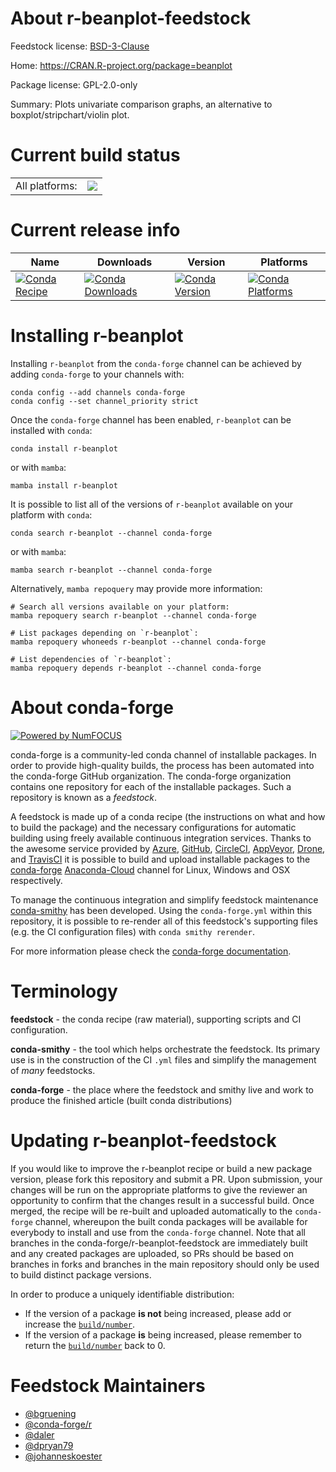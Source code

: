 About r-beanplot-feedstock
==========================

Feedstock license: [BSD-3-Clause](https://github.com/conda-forge/r-beanplot-feedstock/blob/main/LICENSE.txt)

Home: https://CRAN.R-project.org/package=beanplot

Package license: GPL-2.0-only

Summary: Plots univariate comparison graphs, an alternative to boxplot/stripchart/violin plot.

Current build status
====================


<table><tr><td>All platforms:</td>
    <td>
      <a href="https://dev.azure.com/conda-forge/feedstock-builds/_build/latest?definitionId=3345&branchName=main">
        <img src="https://dev.azure.com/conda-forge/feedstock-builds/_apis/build/status/r-beanplot-feedstock?branchName=main">
      </a>
    </td>
  </tr>
</table>

Current release info
====================

| Name | Downloads | Version | Platforms |
| --- | --- | --- | --- |
| [![Conda Recipe](https://img.shields.io/badge/recipe-r--beanplot-green.svg)](https://anaconda.org/conda-forge/r-beanplot) | [![Conda Downloads](https://img.shields.io/conda/dn/conda-forge/r-beanplot.svg)](https://anaconda.org/conda-forge/r-beanplot) | [![Conda Version](https://img.shields.io/conda/vn/conda-forge/r-beanplot.svg)](https://anaconda.org/conda-forge/r-beanplot) | [![Conda Platforms](https://img.shields.io/conda/pn/conda-forge/r-beanplot.svg)](https://anaconda.org/conda-forge/r-beanplot) |

Installing r-beanplot
=====================

Installing `r-beanplot` from the `conda-forge` channel can be achieved by adding `conda-forge` to your channels with:

```
conda config --add channels conda-forge
conda config --set channel_priority strict
```

Once the `conda-forge` channel has been enabled, `r-beanplot` can be installed with `conda`:

```
conda install r-beanplot
```

or with `mamba`:

```
mamba install r-beanplot
```

It is possible to list all of the versions of `r-beanplot` available on your platform with `conda`:

```
conda search r-beanplot --channel conda-forge
```

or with `mamba`:

```
mamba search r-beanplot --channel conda-forge
```

Alternatively, `mamba repoquery` may provide more information:

```
# Search all versions available on your platform:
mamba repoquery search r-beanplot --channel conda-forge

# List packages depending on `r-beanplot`:
mamba repoquery whoneeds r-beanplot --channel conda-forge

# List dependencies of `r-beanplot`:
mamba repoquery depends r-beanplot --channel conda-forge
```


About conda-forge
=================

[![Powered by
NumFOCUS](https://img.shields.io/badge/powered%20by-NumFOCUS-orange.svg?style=flat&colorA=E1523D&colorB=007D8A)](https://numfocus.org)

conda-forge is a community-led conda channel of installable packages.
In order to provide high-quality builds, the process has been automated into the
conda-forge GitHub organization. The conda-forge organization contains one repository
for each of the installable packages. Such a repository is known as a *feedstock*.

A feedstock is made up of a conda recipe (the instructions on what and how to build
the package) and the necessary configurations for automatic building using freely
available continuous integration services. Thanks to the awesome service provided by
[Azure](https://azure.microsoft.com/en-us/services/devops/), [GitHub](https://github.com/),
[CircleCI](https://circleci.com/), [AppVeyor](https://www.appveyor.com/),
[Drone](https://cloud.drone.io/welcome), and [TravisCI](https://travis-ci.com/)
it is possible to build and upload installable packages to the
[conda-forge](https://anaconda.org/conda-forge) [Anaconda-Cloud](https://anaconda.org/)
channel for Linux, Windows and OSX respectively.

To manage the continuous integration and simplify feedstock maintenance
[conda-smithy](https://github.com/conda-forge/conda-smithy) has been developed.
Using the ``conda-forge.yml`` within this repository, it is possible to re-render all of
this feedstock's supporting files (e.g. the CI configuration files) with ``conda smithy rerender``.

For more information please check the [conda-forge documentation](https://conda-forge.org/docs/).

Terminology
===========

**feedstock** - the conda recipe (raw material), supporting scripts and CI configuration.

**conda-smithy** - the tool which helps orchestrate the feedstock.
                   Its primary use is in the construction of the CI ``.yml`` files
                   and simplify the management of *many* feedstocks.

**conda-forge** - the place where the feedstock and smithy live and work to
                  produce the finished article (built conda distributions)


Updating r-beanplot-feedstock
=============================

If you would like to improve the r-beanplot recipe or build a new
package version, please fork this repository and submit a PR. Upon submission,
your changes will be run on the appropriate platforms to give the reviewer an
opportunity to confirm that the changes result in a successful build. Once
merged, the recipe will be re-built and uploaded automatically to the
`conda-forge` channel, whereupon the built conda packages will be available for
everybody to install and use from the `conda-forge` channel.
Note that all branches in the conda-forge/r-beanplot-feedstock are
immediately built and any created packages are uploaded, so PRs should be based
on branches in forks and branches in the main repository should only be used to
build distinct package versions.

In order to produce a uniquely identifiable distribution:
 * If the version of a package **is not** being increased, please add or increase
   the [``build/number``](https://docs.conda.io/projects/conda-build/en/latest/resources/define-metadata.html#build-number-and-string).
 * If the version of a package **is** being increased, please remember to return
   the [``build/number``](https://docs.conda.io/projects/conda-build/en/latest/resources/define-metadata.html#build-number-and-string)
   back to 0.

Feedstock Maintainers
=====================

* [@bgruening](https://github.com/bgruening/)
* [@conda-forge/r](https://github.com/conda-forge/r/)
* [@daler](https://github.com/daler/)
* [@dpryan79](https://github.com/dpryan79/)
* [@johanneskoester](https://github.com/johanneskoester/)


